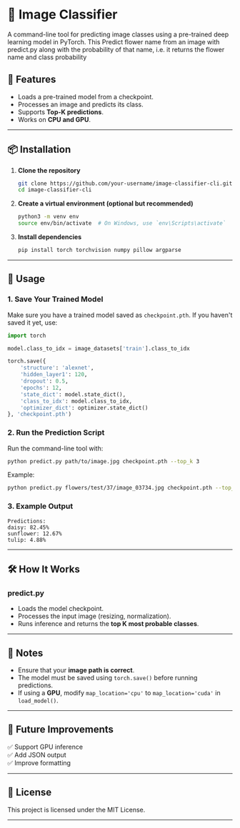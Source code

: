 # 🌿 Image Classifier

A command-line tool for predicting image classes using a pre-trained deep learning model in PyTorch. This Predict flower name from an image with predict.py along with the probability of that name, i.e. it returns the flower name and class probability

## 🚀 Features
- Loads a pre-trained model from a checkpoint.
- Processes an image and predicts its class.
- Supports **Top-K predictions**.
- Works on **CPU and GPU**.

---

## 📦 Installation
1. **Clone the repository**  
   ```bash
   git clone https://github.com/your-username/image-classifier-cli.git
   cd image-classifier-cli
   ```
2. **Create a virtual environment (optional but recommended)**  
   ```bash
   python3 -m venv env
   source env/bin/activate  # On Windows, use `env\Scripts\activate`
   ```
3. **Install dependencies**  
   ```bash
   pip install torch torchvision numpy pillow argparse
   ```

---

## 🔧 Usage  

### **1. Save Your Trained Model**  
Make sure you have a trained model saved as `checkpoint.pth`. If you haven't saved it yet, use:
```python
import torch

model.class_to_idx = image_datasets['train'].class_to_idx

torch.save({
    'structure': 'alexnet',
    'hidden_layer1': 120,
    'dropout': 0.5,
    'epochs': 12,
    'state_dict': model.state_dict(),
    'class_to_idx': model.class_to_idx,
    'optimizer_dict': optimizer.state_dict()
}, 'checkpoint.pth')
```

### **2. Run the Prediction Script**
Run the command-line tool with:
```bash
python predict.py path/to/image.jpg checkpoint.pth --top_k 3
```
Example:
```bash
python predict.py flowers/test/37/image_03734.jpg checkpoint.pth --top_k 5
```

### **3. Example Output**
```
Predictions:
daisy: 82.45%
sunflower: 12.67%
tulip: 4.88%
```

---

## 🛠️ How It Works
### **predict.py**
- Loads the model checkpoint.
- Processes the input image (resizing, normalization).
- Runs inference and returns the **top K most probable classes**.
---

## 📝 Notes
- Ensure that your **image path is correct**.
- The model must be saved using `torch.save()` before running predictions.
- If using a **GPU**, modify `map_location='cpu'` to `map_location='cuda'` in `load_model()`.

---

## 🎯 Future Improvements
✅ Support GPU inference  
✅ Add JSON output  
✅ Improve formatting  

---

## 📜 License
This project is licensed under the MIT License.

---


